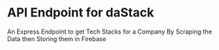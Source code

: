 # API Endpoint for daStack

An Express Endpoint to get Tech Stacks for a Company By Scraping the Data then Storing them in Firebase
